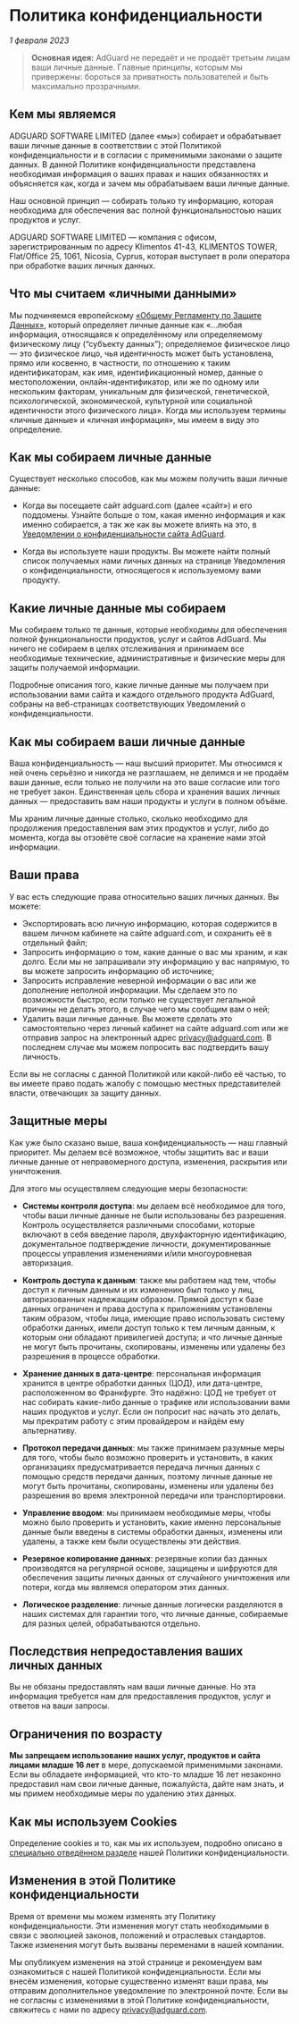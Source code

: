 # Политика конфиденциальности
*1 февраля 2023*

> **Основная идея:** AdGuard не передаёт и не продаёт третьим лицам ваши личные данные. Главные принципы, которым мы привержены: бороться за приватность пользователей и быть максимально прозрачными.

## Кем мы являемся

ADGUARD SOFTWARE LIMITED (далее «мы») собирает и обрабатывает ваши личные данные в соответствии с этой Политикой конфиденциальности и в согласии с применимыми законами о защите данных. В данной Политике конфиденциальности представлена необходимая информация о ваших правах и наших обязанностях и объясняется как, когда и зачем мы обрабатываем ваши личные данные.

Наш основной принцип — собирать только ту информацию, которая необходима для обеспечения вас полной функциональностоью наших продуктов и услуг.

ADGUARD SOFTWARE LIMITED — компания с офисом, зарегистрированным по адресу Klimentos 41-43, KLIMENTOS TOWER, Flat/Office 25, 1061, Nicosia, Cyprus, которая выступает в роли оператора при обработке ваших личных данных.

## Что мы считаем «личными данными»

Мы подчиняемся европейскому [«Общему Регламенту по Защите Данных»](http://eur-lex.europa.eu/legal-content/EN/TXT/PDF/?uri=CELEX:32016R0679&from=EN), который определяет личные данные как «...любая информация, относящаяся к определённому или определяемому физическому лицу (“субъекту данных”); определяемое физическое лицо — это физическое лицо, чья идентичность может быть установлена, прямо или косвенно, в частности, по отношению к таким идентификаторам, как имя, идентификационный номер, данные о местоположении, онлайн-идентификатор, или же по одному или нескольким факторам, уникальным для физической, генетической, психологической, экономической, культурной или социальной идентичности этого физического лица». Когда мы используем термины «личные данные» и «личная информация», мы имеем в виду это определение. 

## Как мы собираем личные данные

Существует несколько способов, как мы можем получить ваши личные данные:

- Когда вы посещаете сайт adguard.com (далее «сайт») и его поддомены. Узнайте больше о том, какая именно информация и как именно собирается, а так же как вы можете влиять на это, в [Уведомлении о конфиденциальности сайта AdGuard](https://adguard.com/privacy/website.html).

- Когда вы используете наши продукты. Вы можете найти полный список получаемых нами личных данных на странице Уведомления о конфиденциальности, относящегося к используемому вами продукту. 

## Какие личные данные мы собираем

Мы собираем только те данные, которые необходимы для обеспечения полной функциональности продуктов, услуг и сайтов AdGuard. Мы ничего не собираем в целях отслеживания и принимаем все необходимые технические, административные и физические меры для защиты получаемой информации.

Подробные описания того, какие личные данные мы получаем при использовании вами сайта и каждого отдельного продукта AdGuard, собраны на веб-страницах соответствующих Уведомлений о конфиденциальности.

## Как мы собираем ваши личные данные

Ваша конфиденциальность — наш высший приоритет. Мы относимся к ней очень серьёзно и никогда не разглашаем, не делимся и не продаём ваши данные, если только не получили на это ваше согласие или того не требует закон. Единственная цель сбора и хранения ваших личных данных — предоставить вам наши продукты и услуги в полном объёме.

Мы храним личные данные столько, сколько необходимо для продолжения предоставления вам этих продуктов и услуг, либо до момента, когда вы отзовёте своё согласие на хранение нами этой информации.

## Ваши права

У вас есть следующие права относительно ваших личных данных. Вы можете:

- Экспортировать всю личную информацию, которая содержится в вашем личном кабинете на сайте adguard.com, и сохранить её в отдельный файл;
- Запросить информацию о том, какие данные о вас мы храним, и как долго. Если мы не запрашивали эту информацию у вас напрямую, то вы можете запросить информацию об источнике;
- Запросить исправление неверной информации о вас или же дополнение неполной информации. Мы сделаем это по возможности быстро, если только не существует легальной причины не делать этого, в случае чего мы сообщим вам о ней;  
- Удалить ваши личные данные. Вы можете сделать это самостоятельно через личный кабинет на сайте adguard.com или же отправив запрос на электронный адрес privacy@adguard.com. В последнем случае мы можем попросить вас подтвердить вашу личность.

Если вы не согласны с данной Политикой или какой-либо её частью, то вы имеете право подать жалобу с помощью местных представителей власти, отвечающих за защиту данных.

## Защитные меры

Как уже было сказано выше, ваша конфиденциальность — наш главный приоритет. Мы делаем всё возможное, чтобы защитить вас и ваши личные данные от неправомерного доступа, изменения, раскрытия или уничтожения.

Для этого мы осуществляем следующие меры безопасности:

- **Системы контроля доступа**: мы делаем всё необходимое для того, чтобы ваши личные данные не были использованы без разрешения. Контроль осуществляется различными способами, которые включают в себя введение пароля, двухфакторную идентификацию, документальное подтверждение личности, документированные процессы управления изменениями и/или многоуровневая авторизация.

- **Контроль доступа к данным**: также мы работаем над тем, чтобы доступ к личным данным и их изменению был только у лиц, авторизованных надлежащим образом. Прямой доступ к базе данных ограничен и права доступа к приложениям установлены таким образом, чтобы лица, имеющие право использовать систему обработки данных, имели доступ только к тем личным данным, к которым они обладают привилегией доступа; и что личные данные не могут быть прочитаны, скопированы, изменены или удалены без разрешения в процессе обработки.

- **Хранение данных в дата-центре**: персональная информация хранится в центре обработки данных (ЦОД), или дата-центре, расположенном во Франкфурте. Это надёжно: ЦОД не требует от нас собирать какие-либо данные о трафике или использовании вами наших продуктов и услуг. Если он попросит нас начать это делать, мы прекратим работу с этим провайдером и найдём ему альтернативу. 

- **Протокол передачи данных**: мы также принимаем разумные меры для того, чтобы было возможно проверить и установить, в каких организациях предусматривается передача личных данных с помощью средств передачи данных, поэтому личные данные не могут быть прочитаны, скопированы, изменены или удалены без разрешения во время электронной передачи или транспортировки.

- **Управление вводом**: мы принимаем необходимые меры, чтобы можно было проверить и установить, какие именно персональные данные были введены в системы обработки данных, изменены или удалены, а также кем были осуществлены эти действия.

- **Резервное копирование данных**: резервные копии баз данных производятся на регулярной основе, защищены и шифруются для обеспечения защиты личных данных от случайного уничтожения или потери, когда мы являемся оператором этих данных.

- **Логическое разделение**: личные данные логически разделяются в наших системах для гарантии того, что личные данные, собираемые для разных целей, обрабатываются отдельно.

## Последствия непредоставления ваших личных данных

Вы не обязаны предоставлять нам ваши личные данные. Но эта информация требуется нам для предоставления продуктов, услуг и ответов на ваши запросы.

## Ограничения по возрасту

__Мы запрещаем использование наших услуг, продуктов и сайта лицами младше 16 лет__ в мере, допускаемой применимыми законами. Если вы обладаете информацией, что кто-то младше 16 лет незаконно предоставил нам свои личные данные, пожалуйста, дайте нам знать, и мы примем необходимые меры по удалению этих данных.

## Как мы используем Cookies

Определение cookies и то, как мы их используем, подробно описано в [специально отведённом разделе](https://adguard.com/privacy/website.html#anchor-1) нашей Политики конфиденциальности.

## Изменения в этой Политике конфиденциальности

Время от времени мы можем изменять эту Политику конфиденциальности. Эти изменения могут стать необходимыми в связи с эволюцией законов, положений и отраслевых стандартов. Также изменения могут быть вызваны переменами в нашей компании.

Мы опубликуем изменения на этой странице и рекомендуем вам ознакомиться с нашей Политикой конфиденциальности. Если мы внесём изменения, которые существенно изменят ваши права, мы отправим дополнительное уведомление по электронной почте. Если вы не согласны с изменениями в этой Политике конфиденциальности, свяжитесь с нами по адресу privacy@adguard.com.
